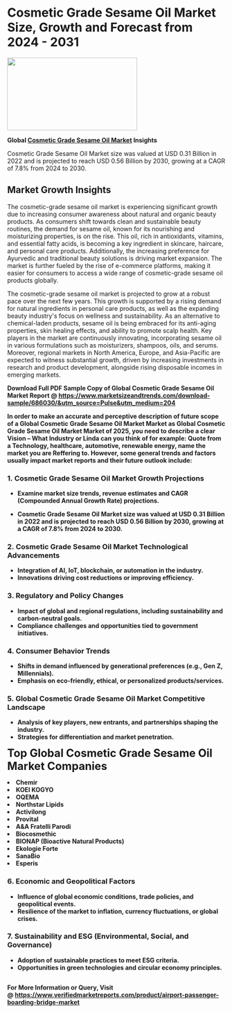 <H1>Cosmetic Grade Sesame Oil Market Size, Growth and Forecast from 2024 - 2031</H1><img class="aligncenter size-medium wp-image-584254" src="https://thirdeyenews.in/wp-content/uploads/2024/09/Global-Market-Research-300x168.jpeg" alt="" width="300" height="168" /><p><strong>Global&nbsp;<a href="https://www.marketsizeandtrends.com/download-sample/686030/&amp;utm_source=Pulse&amp;utm_medium=204">Cosmetic Grade Sesame Oil Market</a> Insights</strong></p><p>Cosmetic Grade Sesame Oil Market size was valued at USD 0.31 Billion in 2022 and is projected to reach USD 0.56 Billion by 2030, growing at a CAGR of 7.8% from 2024 to 2030.</p><p><h2>Market Growth Insights</h2> <p>The cosmetic-grade sesame oil market is experiencing significant growth due to increasing consumer awareness about natural and organic beauty products. As consumers shift towards clean and sustainable beauty routines, the demand for sesame oil, known for its nourishing and moisturizing properties, is on the rise. This oil, rich in antioxidants, vitamins, and essential fatty acids, is becoming a key ingredient in skincare, haircare, and personal care products. Additionally, the increasing preference for Ayurvedic and traditional beauty solutions is driving market expansion. The market is further fueled by the rise of e-commerce platforms, making it easier for consumers to access a wide range of cosmetic-grade sesame oil products globally.</p> <p><strong></strong></p> <p>The cosmetic-grade sesame oil market is projected to grow at a robust pace over the next few years. This growth is supported by a rising demand for natural ingredients in personal care products, as well as the expanding beauty industry's focus on wellness and sustainability. As an alternative to chemical-laden products, sesame oil is being embraced for its anti-aging properties, skin healing effects, and ability to promote scalp health. Key players in the market are continuously innovating, incorporating sesame oil in various formulations such as moisturizers, shampoos, oils, and serums. Moreover, regional markets in North America, Europe, and Asia-Pacific are expected to witness substantial growth, driven by increasing investments in research and product development, alongside rising disposable incomes in emerging markets.</p> <p><strong></p><p><span class=""><strong>Download Full PDF Sample Copy of Global Cosmetic Grade Sesame Oil Market Report</strong> @ <a href="https://www.marketsizeandtrends.com/download-sample/686030/&amp;utm_source=Pulse&amp;utm_medium=204" target="_blank">https://www.marketsizeandtrends.com/download-sample/686030/&amp;utm_source=Pulse&amp;utm_medium=204</a></span></p><p>In order to make an accurate and perceptive description of future scope of a Global&nbsp;Cosmetic Grade Sesame Oil Market Market as Global&nbsp;Cosmetic Grade Sesame Oil Market Market of 2025, you need to describe a clear Vision &ndash; What Industry or Linda can you think of for example: Quote from a Technology, healthcare, automotive, renewable energy, name the market you are Reffering to. However, some general trends and factors usually impact market reports and their future outlook include:</p><h3>1.&nbsp;<strong>Cosmetic Grade Sesame Oil Market Growth Projections</strong></h3><ul><li>Examine market size trends, revenue estimates and CAGR (Compounded Annual Growth Rate) projections.</li><li><p>Cosmetic Grade Sesame Oil Market size was valued at USD 0.31 Billion in 2022 and is projected to reach USD 0.56 Billion by 2030, growing at a CAGR of 7.8% from 2024 to 2030.</p></li></ul><h3>2.&nbsp;<strong>Cosmetic Grade Sesame Oil Market Technological Advancements</strong></h3><ul><li>Integration of AI, IoT, blockchain, or automation in the industry.</li><li>Innovations driving cost reductions or improving efficiency.</li></ul><h3>3.&nbsp;<strong>Regulatory and Policy Changes</strong></h3><ul><li>Impact of global and regional regulations, including sustainability and carbon-neutral goals.</li><li>Compliance challenges and opportunities tied to government initiatives.</li></ul><h3>4.&nbsp;<strong>Consumer Behavior Trends</strong></h3><ul><li>Shifts in demand influenced by generational preferences (e.g., Gen Z, Millennials).</li><li>Emphasis on eco-friendly, ethical, or personalized products/services.</li></ul><h3>5.&nbsp;<strong>Global Cosmetic Grade Sesame Oil Market Competitive Landscape</strong></h3><ul><li>Analysis of key players, new entrants, and partnerships shaping the industry.</li><li>Strategies for differentiation and market penetration.</li></ul><p data-pm-slice="1 1 []"><span style="color: inherit; font-family: inherit; font-size: 25px;">Top Global Cosmetic Grade Sesame Oil Market Companies</span></p><div class="" data-test-id=""><p><li>Chemir</li><li> KOEI KOGYO</li><li> OQEMA</li><li> Northstar Lipids</li><li> Activilong</li><li> Provital</li><li> A&A Fratelli Parodi</li><li> Biocosmethic</li><li> BIONAP (Bioactive Natural Products)</li><li> Ekologie Forte</li><li> SanaBio</li><li> Esperis</li></p></div><h3>6.&nbsp;<strong>Economic and Geopolitical Factors</strong></h3><ul><li>Influence of global economic conditions, trade policies, and geopolitical events.</li><li>Resilience of the market to inflation, currency fluctuations, or global crises.</li></ul><h3>7.&nbsp;<strong>Sustainability and ESG (Environmental, Social, and Governance)</strong></h3><ul><li>Adoption of sustainable practices to meet ESG criteria.</li><li>Opportunities in green technologies and circular economy principles.</li></ul><h2><strong style="font-size: 14px;">For More Information or Query, Visit @&nbsp;</strong><a style="background-color: #ffffff; font-size: 14px;" href="https://www.marketsizeandtrends.com/report/cosmetic-grade-sesame-oil-market/" target="_blank">https://www.verifiedmarketreports.com/product/airport-passenger-boarding-bridge-market</a></h2>
